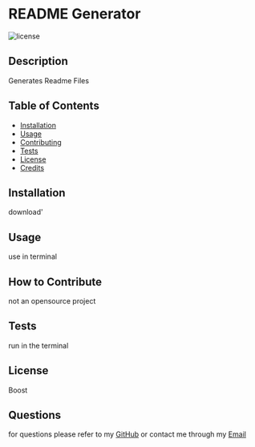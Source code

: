 # README Generator
![license](https://img.shields.io/badge/license-Boost-blue.svg)
## Description
Generates Readme Files
## Table of Contents
    
- [Installation](#installation)
- [Usage](#usage)
- [Contributing](#how-to-contribute)
- [Tests](#tests)
- [License](#license)
- [Credits](#credits)

## Installation
download'
## Usage
use in terminal
## How to Contribute
not an opensource project
## Tests
run in the terminal
## License
Boost
## Questions
for questions please refer to my [GitHub](https://github.com/bunt88)
or contact me through my [Email](bunt88@gmail.com)